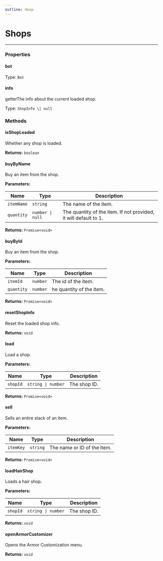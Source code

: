 ```yaml
---
outline: deep
---
```


# Shops

---

### Properties

#### bot

Type: `Bot`

#### info

​<Badge type="info">getter</Badge>The info about the current loaded shop.

Type: `ShopInfo \| null`

### Methods

#### isShopLoaded

Whether any shop is loaded.

**Returns:** `boolean`

#### buyByName

Buy an item from the shop.

**Parameters:**

| Name | Type | Description |
|------|------|-------------|
| `itemName` | `string` | The name of the item. |
| `quantity` | `number \| null` | The quantity of the item. If not provided, it will default to 1. |

**Returns:** `Promise<void>`

#### buyById

Buy an item from the shop.

**Parameters:**

| Name | Type | Description |
|------|------|-------------|
| `itemId` | `number` | The id of the item. |
| `quantity` | `number` | he quantity of the item. |

**Returns:** `Promise<void>`

#### resetShopInfo

Reset the loaded shop info.

**Returns:** `void`

#### load

Load a shop.

**Parameters:**

| Name | Type | Description |
|------|------|-------------|
| `shopId` | `string \| number` | The shop ID. |

**Returns:** `Promise<void>`

#### sell

Sells an entire stack of an item.

**Parameters:**

| Name | Type | Description |
|------|------|-------------|
| `itemKey` | `string` | The name or ID of the item. |

**Returns:** `Promise<void>`

#### loadHairShop

Loads a hair shop.

**Parameters:**

| Name | Type | Description |
|------|------|-------------|
| `shopId` | `string \| number` | The shop ID. |

**Returns:** `void`

#### openArmorCustomizer

Opens the Armor Customization menu.

**Returns:** `void`

